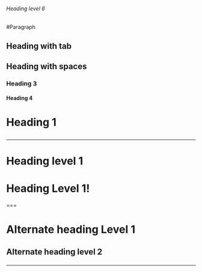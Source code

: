 ###### Heading level 6

#Paragraph

##	Heading with tab	
##  Heading with spaces  

### Heading 3
#### Heading 4
# Heading 1

## 
###	
#####

---

# Heading level 1
# Heading Level 1!

===

Alternate heading Level 1
===

Alternate  heading  level  2
---

###
---

# #
